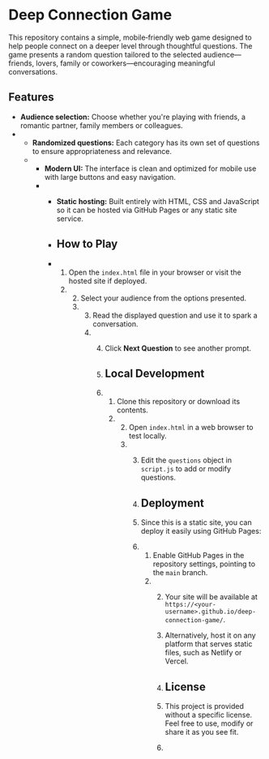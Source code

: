 # Deep Connection Game

This repository contains a simple, mobile‑friendly web game designed to help people connect on a deeper level through thoughtful questions. The game presents a random question tailored to the selected audience—friends, lovers, family or coworkers—encouraging meaningful conversations.

## Features

- **Audience selection:** Choose whether you're playing with friends, a romantic partner, family members or colleagues.
- - **Randomized questions:** Each category has its own set of questions to ensure appropriateness and relevance.
  - - **Modern UI:** The interface is clean and optimized for mobile use with large buttons and easy navigation.
    - - **Static hosting:** Built entirely with HTML, CSS and JavaScript so it can be hosted via GitHub Pages or any static site service.
     
      - ## How to Play
     
      - 1. Open the `index.html` file in your browser or visit the hosted site if deployed.
        2. 2. Select your audience from the options presented.
           3. 3. Read the displayed question and use it to spark a conversation.
              4. 4. Click **Next Question** to see another prompt.
                
                 5. ## Local Development
                
                 6. 1. Clone this repository or download its contents.
                    2. 2. Open `index.html` in a web browser to test locally.
                       3. 3. Edit the `questions` object in `script.js` to add or modify questions.
                         
                          4. ## Deployment
                         
                          5. Since this is a static site, you can deploy it easily using GitHub Pages:
                         
                          6. 1. Enable GitHub Pages in the repository settings, pointing to the `main` branch.
                             2. 2. Your site will be available at `https://<your-username>.github.io/deep-connection-game/`.
                               
                                3. Alternatively, host it on any platform that serves static files, such as Netlify or Vercel.
                               
                                4. ## License
                               
                                5. This project is provided without a specific license. Feel free to use, modify or share it as you see fit.
                                6. 

